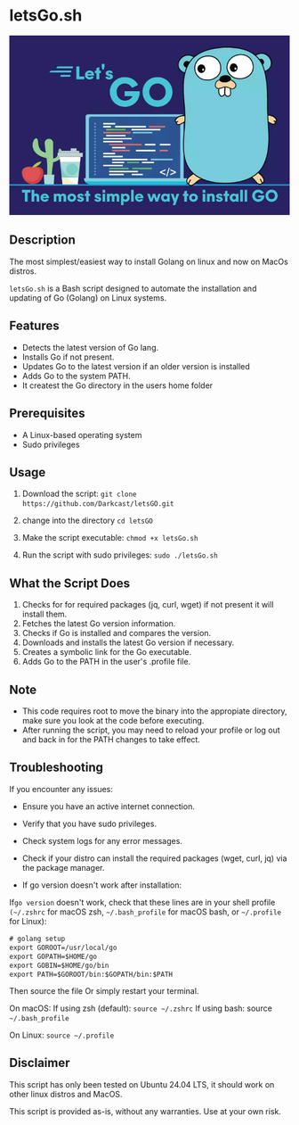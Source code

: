 # letsGo.sh

![Logo](img/logo.png)


## Description

The most simplest/easiest way to install Golang on linux and now on MacOs distros.

`letsGo.sh` is a Bash script designed to automate the installation and updating of Go (Golang) on Linux systems.

## Features

- Detects the latest version of Go lang.
- Installs Go if not present.
- Updates Go to the latest version if an older version is installed
- Adds Go to the system PATH.
- It createst the Go directory in the users home folder

## Prerequisites

- A Linux-based operating system
- Sudo privileges

## Usage

1. Download the script:
```git clone https://github.com/Darkcast/letsGO.git```

2. change into the directory
```cd letsGO```

3. Make the script executable:
```chmod +x letsGo.sh```

4. Run the script with sudo privileges:
```sudo ./letsGo.sh```

## What the Script Does

1. Checks for for required packages (jq, curl, wget) if not present it will install them.
2. Fetches the latest Go version information.
3. Checks if Go is installed and compares the version.
4. Downloads and installs the latest Go version if necessary.
5. Creates a symbolic link for the Go executable.
6. Adds Go to the PATH in the user's .profile file.

## Note
- This code requires root to move the binary into the appropiate directory, make sure you look at the code before executing.
- After running the script, you may need to reload your profile or log out and back in for the PATH changes to take effect.

## Troubleshooting

If you encounter any issues:
- Ensure you have an active internet connection.
- Verify that you have sudo privileges.
- Check system logs for any error messages.
- Check if your distro can install the required packages (wget, curl, jq) via the package manager.

- If go version doesn't work after installation:
  

If`go version` doesn't work, check that these lines are in your shell profile `(~/.zshrc` for macOS zsh, `~/.bash_profile` for macOS bash, or `~/.profile` for Linux):

```
# golang setup
export GOROOT=/usr/local/go
export GOPATH=$HOME/go
export GOBIN=$HOME/go/bin
export PATH=$GOROOT/bin:$GOPATH/bin:$PATH

```
Then source the file Or simply restart your terminal.

On macOS:
If using zsh (default): `source ~/.zshrc`
If using bash: source `~/.bash_profile`

On Linux:
`source ~/.profile`



## Disclaimer
This script has only been tested on Ubuntu 24.04 LTS, it should work on other linux distros and MacOS.

This script is provided as-is, without any warranties. Use at your own risk.

